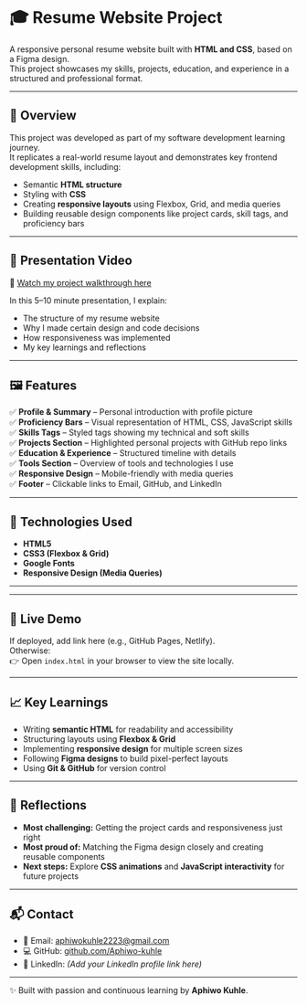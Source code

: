 # 🎓 Resume Website Project

A responsive personal resume website built with **HTML and CSS**, based on a Figma design.  
This project showcases my skills, projects, education, and experience in a structured and professional format.  

---

## 📌 Overview
This project was developed as part of my software development learning journey.  
It replicates a real-world resume layout and demonstrates key frontend development skills, including:

- Semantic **HTML structure**
- Styling with **CSS**
- Creating **responsive layouts** using Flexbox, Grid, and media queries
- Building reusable design components like project cards, skill tags, and proficiency bars

---

## 🎥 Presentation Video
🔗 [Watch my project walkthrough here](YOUR_VIDEO_LINK_HERE)

In this 5–10 minute presentation, I explain:
- The structure of my resume website  
- Why I made certain design and code decisions  
- How responsiveness was implemented  
- My key learnings and reflections  

---

## 🖼️ Features

✅ **Profile & Summary** – Personal introduction with profile picture  
✅ **Proficiency Bars** – Visual representation of HTML, CSS, JavaScript skills  
✅ **Skills Tags** – Styled tags showing my technical and soft skills  
✅ **Projects Section** – Highlighted personal projects with GitHub repo links  
✅ **Education & Experience** – Structured timeline with details  
✅ **Tools Section** – Overview of tools and technologies I use  
✅ **Responsive Design** – Mobile-friendly with media queries  
✅ **Footer** – Clickable links to Email, GitHub, and LinkedIn  

---

## 🚀 Technologies Used
- **HTML5**
- **CSS3 (Flexbox & Grid)**
- **Google Fonts**
- **Responsive Design (Media Queries)**

---


---

## 📌 Live Demo
If deployed, add link here (e.g., GitHub Pages, Netlify).  
Otherwise:  
👉 Open `index.html` in your browser to view the site locally.  

---

## 📈 Key Learnings
- Writing **semantic HTML** for readability and accessibility  
- Structuring layouts using **Flexbox & Grid**  
- Implementing **responsive design** for multiple screen sizes  
- Following **Figma designs** to build pixel-perfect layouts  
- Using **Git & GitHub** for version control  

---

## 🌟 Reflections
- **Most challenging:** Getting the project cards and responsiveness just right  
- **Most proud of:** Matching the Figma design closely and creating reusable components  
- **Next steps:** Explore **CSS animations** and **JavaScript interactivity** for future projects  

---

## 📬 Contact
- 📧 Email: [aphiwokuhle2223@gmail.com](mailto:aphiwokuhle2223@gmail.com)  
- 💻 GitHub: [github.com/Aphiwo-kuhle](https://github.com/Aphiwo-kuhle)  
- 🔗 LinkedIn: *(Add your LinkedIn profile link here)*  

---
✨ Built with passion and continuous learning by **Aphiwo Kuhle**.


